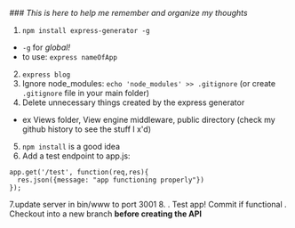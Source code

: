 _### This is here to help me remember and organize my thoughts_

1. `npm install express-generator -g`
  - `-g` for _global!_
  - to use: `express nameOfApp`
2. `express blog`
3. Ignore node_modules: `echo 'node_modules' >> .gitignore` (or create `.gitignore` file in your main folder)
4. Delete unnecessary things created by the express generator
  - ex Views folder, View engine middleware, public directory (check my github history to see the stuff I x'd)
5. `npm install` is a good idea
6. Add a test endpoint to app.js:
```
app.get('/test', function(req,res){
  res.json({message: "app functioning properly"})
});
```
7.update server in bin/www to port 3001
8.
. Test app! Commit if functional
. Checkout into a new branch **before creating the API**
